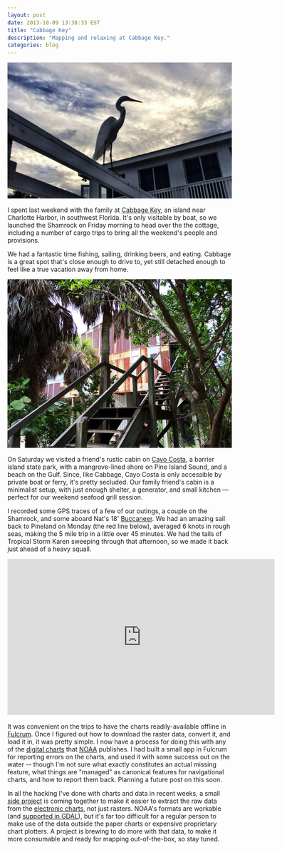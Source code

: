 ```yaml
---
layout: post
date: 2013-10-09 13:38:33 EST
title: "Cabbage Key"
description: "Mapping and relaxing at Cabbage Key."
categories: blog
---
```


![Egret](/images/post-images/egret.jpg)

I spent last weekend with the family at [Cabbage Key](http://www.cabbagekey.com/home/), an island near Charlotte Harbor, in southwest Florida. It's only visitable by boat, so we launched the Shamrock on Friday morning to head over the the cottage, including a number of cargo trips to bring all the weekend's people and provisions.

We had a fantastic time fishing, sailing, drinking beers, and eating. Cabbage is a great spot that's close enough to drive to, yet still detached enough to feel like a true vacation away from home.

![House on Cayo Costa](/images/post-images/cayo_costa_house.jpg)

On Saturday we visited a friend's rustic cabin on [Cayo Costa](http://en.wikipedia.org/wiki/Cayo_Costa_State_Park), a barrier island state park, with a mangrove-lined shore on Pine Island Sound, and a beach on the Gulf. Since, like Cabbage, Cayo Costa is only accessible by private boat or ferry, it's pretty secluded. Our family friend's cabin is a minimalist setup, with just enough shelter, a generator, and small kitchen &mdash; perfect for our weekend seafood grill session.

I recorded some GPS traces of a few of our outings, a couple on the Shamrock, and some aboard Nat's 18' [Buccaneer](http://www.flickr.com/photos/colemanm/8045621303). We had an amazing sail back to Pineland on Monday (the red line below), averaged 6 knots in rough seas, making the 5 mile trip in a little over 45 minutes. We had the tails of Tropical Storm Karen sweeping through that afternoon, so we made it back just ahead of a heavy squall.

<div class="map">
<iframe width='600' height='350' frameBorder='0' src='http://a.tiles.mapbox.com/v3/colemanm.map-oimijqmz.html#13/26.646768274443872/-82.19593048095703'></iframe>
</div>

It was convenient on the trips to have the charts readily-available offline in [Fulcrum](http://fulcrumapp.com). Once I figured out how to download the raster data, convert it, and load it in, it was pretty simple. I now have a process for doing this with any of the [digital charts](http://www.charts.noaa.gov/RNCs/RNCsIndv.shtml) that [NOAA](http://www.noaa.gov) publishes. I had built a small app in Fulcrum for reporting errors on the charts, and used it with some success out on the water -- though I'm not sure what exactly constitutes an actual missing feature, what things are "managed" as canonical features for navigational charts, and how to report them back. Planning a future post on this soon.

In all the hacking I've done with charts and data in recent weeks, a small [side project](https://github.com/colemanm/spinnaker) is coming together to make it easier to extract the raw data from the [electronic charts](http://www.charts.noaa.gov/ENCs/ENCs.shtml), not just rasters. NOAA's formats are workable (and [supported in GDAL](http://www.gdal.org/ogr/drv_s57.html)), but it's far too difficult for a regular person to make use of the data outside the paper charts or expensive proprietary chart plotters. A project is brewing to do more with that data, to make it more consumable and ready for mapping out-of-the-box, so stay tuned.
